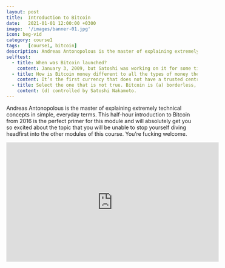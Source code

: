 ```yaml
---
layout: post
title:  Introduction to Bitcoin
date:   2021-01-01 12:00:00 +0300
image:  '/images/banner-01.jpg'
icon: beg-vid
category: course1
tags:   [course1, bitcoin]
description: Andreas Antonopolous is the master of explaining extremely technical concepts in simple, everyday terms.
selftest:
  - title: When was Bitcoin launched?
    content: January 3, 2009, but Satoshi was working on it for some time prior to this.
  - title: How is Bitcoin money different to all the types of money the preceded it?
    content: It’s the first currency that does not have a trusted centralised entity that manages the ledger.
  - title: Select the one that is not true. Bitcoin is (a) borderless, (b) censorship-resistant, (c) programmable, (d) controlled by Satoshi Nakamoto.
    content: (d) controlled by Satoshi Nakamoto.
---
```


Andreas Antonopolous is the master of explaining extremely technical concepts in simple, everyday terms. This half-hour introduction to Bitcoin from 2016 is the perfect primer for this module and will absolutely get you so excited about the topic that you will be unable to stop yourself diving headfirst into the other modules of this course. You’re fucking welcome.

<iframe width="560" height="315" src="https://www.youtube.com/embed/l1si5ZWLgy0" title="YouTube video player" frameborder="0" allow="accelerometer; autoplay; clipboard-write; encrypted-media; gyroscope; picture-in-picture" allowfullscreen></iframe>
